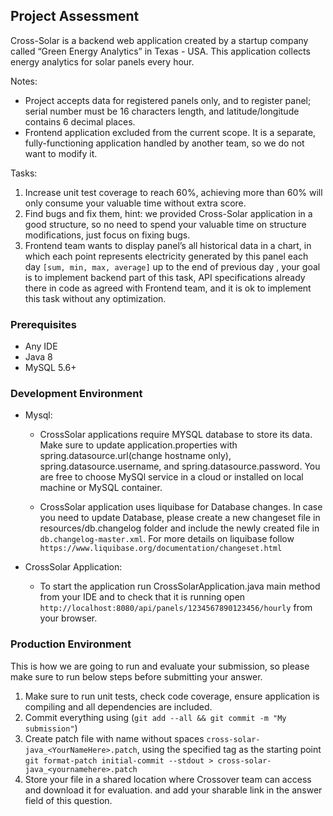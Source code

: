 Project Assessment
---

Cross-Solar is a backend web application created by a startup company called “Green Energy Analytics” in Texas - USA. 
This application collects energy analytics for solar panels every hour.

Notes:
 * Project accepts data for registered panels only, and to register panel; serial number must be 16 characters length, 
   and latitude/longitude contains 6 decimal places.
 * Frontend application excluded from the current scope. It is a separate, fully-functioning application handled by 
   another team, so we do not want to modify it.

Tasks:

  1. Increase unit test coverage to reach 60%, achieving more than 60% will only consume your valuable time without 
     extra score.
  1. Find bugs and fix them, hint: we provided Cross-Solar application in a good structure, so no need to spend your 
     valuable time on structure modifications,  just focus on fixing bugs.
  1. Frontend team wants to display panel’s all historical data in a chart, in which each point represents electricity 
     generated by this panel each day `[sum, min, max, average]` up to the end of previous day , your goal is to implement 
     backend part of this task, API specifications already there in code as agreed with Frontend team, and it is ok to 
     implement this task without any optimization.

### Prerequisites

 * Any IDE
 * Java 8
 * MySQL 5.6+

### Development Environment

  * Mysql:
    * CrossSolar applications require MYSQL database to store its data. Make sure to update application.properties 
      with spring.datasource.url(change hostname only), spring.datasource.username, and  spring.datasource.password. 
      You are free to choose MySQl service in a cloud or installed on local machine or MySQL container.
    
    * CrossSolar application uses liquibase for Database changes. In case you need to update Database, please create 
      a new changeset file in resources/db.changelog folder and include the newly created file in 
      `db.changelog-master.xml`. For more details on liquibase follow 
      `https://www.liquibase.org/documentation/changeset.html` 
  
   * CrossSolar Application:
     * To start the application run CrossSolarApplication.java main method from your IDE
       and to check that it is running open `http://localhost:8080/api/panels/1234567890123456/hourly` from your browser.


### Production Environment

This is how we are going to run and evaluate your submission, so please make sure to run below steps before submitting 
your answer.

  1. Make sure to run unit tests, check code coverage, ensure application is compiling and all dependencies are included.
  1. Commit everything using (`git add --all && git commit -m "My submission"`)
  1. Create patch file with name without spaces `cross-solar-java_<YourNameHere>.patch`, using the specified tag as the 
     starting point `git format-patch initial-commit --stdout > cross-solar-java_<yournamehere>.patch`
  1. Store your file in a shared location where Crossover team can access and download it for evaluation. and add your 
     sharable link in the answer field of this question.


